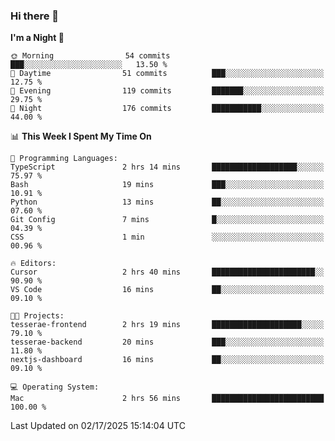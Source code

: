 ### Hi there 👋

<!--
**ALiersEL/ALiersEL** is a ✨ _special_ ✨ repository because its `README.md` (this file) appears on your GitHub profile.

Here are some ideas to get you started:

- 🔭 I’m currently working on ...
- 🌱 I’m currently learning ...
- 👯 I’m looking to collaborate on ...
- 🤔 I’m looking for help with ...
- 💬 Ask me about ...
- 📫 How to reach me: ...
- 😄 Pronouns: ...
- ⚡ Fun fact: ...
-->

<!--START_SECTION:waka-->
**I'm a Night 🦉** 

```text
🌞 Morning                54 commits          ███░░░░░░░░░░░░░░░░░░░░░░   13.50 % 
🌆 Daytime                51 commits          ███░░░░░░░░░░░░░░░░░░░░░░   12.75 % 
🌃 Evening                119 commits         ███████░░░░░░░░░░░░░░░░░░   29.75 % 
🌙 Night                  176 commits         ███████████░░░░░░░░░░░░░░   44.00 % 
```


📊 **This Week I Spent My Time On** 

```text
💬 Programming Languages: 
TypeScript               2 hrs 14 mins       ███████████████████░░░░░░   75.97 % 
Bash                     19 mins             ███░░░░░░░░░░░░░░░░░░░░░░   10.91 % 
Python                   13 mins             ██░░░░░░░░░░░░░░░░░░░░░░░   07.60 % 
Git Config               7 mins              █░░░░░░░░░░░░░░░░░░░░░░░░   04.39 % 
CSS                      1 min               ░░░░░░░░░░░░░░░░░░░░░░░░░   00.96 % 

🔥 Editors: 
Cursor                   2 hrs 40 mins       ███████████████████████░░   90.90 % 
VS Code                  16 mins             ██░░░░░░░░░░░░░░░░░░░░░░░   09.10 % 

🐱‍💻 Projects: 
tesserae-frontend        2 hrs 19 mins       ████████████████████░░░░░   79.10 % 
tesserae-backend         20 mins             ███░░░░░░░░░░░░░░░░░░░░░░   11.80 % 
nextjs-dashboard         16 mins             ██░░░░░░░░░░░░░░░░░░░░░░░   09.10 % 

💻 Operating System: 
Mac                      2 hrs 56 mins       █████████████████████████   100.00 % 
```


 Last Updated on 02/17/2025 15:14:04 UTC
<!--END_SECTION:waka-->
